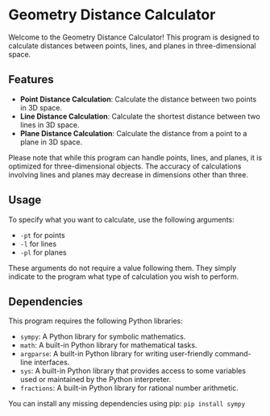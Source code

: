 # Geometry Distance Calculator

Welcome to the Geometry Distance Calculator! This program is designed to calculate distances between points, lines, and planes in three-dimensional space.

## Features
- **Point Distance Calculation**: Calculate the distance between two points in 3D space.
- **Line Distance Calculation**: Calculate the shortest distance between two lines in 3D space.
- **Plane Distance Calculation**: Calculate the distance from a point to a plane in 3D space.

Please note that while this program can handle points, lines, and planes, it is optimized for three-dimensional objects. The accuracy of calculations involving lines and planes may decrease in dimensions other than three.

## Usage
To specify what you want to calculate, use the following arguments:
- `-pt` for points
- `-l` for lines
- `-pl` for planes

These arguments do not require a value following them. They simply indicate to the program what type of calculation you wish to perform.

## Dependencies
This program requires the following Python libraries:
- `sympy`: A Python library for symbolic mathematics.
- `math`: A built-in Python library for mathematical tasks.
- `argparse`: A built-in Python library for writing user-friendly command-line interfaces.
- `sys`: A built-in Python library that provides access to some variables used or maintained by the Python interpreter.
- `fractions`: A built-in Python library for rational number arithmetic.

You can install any missing dependencies using pip:
`pip install sympy`

